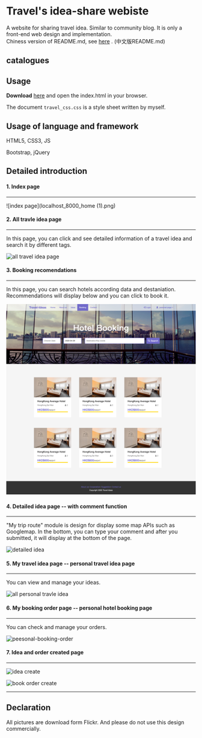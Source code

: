 # Travel's idea-share webiste
A website for sharing travel idea. Similar to community blog.  It is only a front-end web design and implementation.   
Chiness version of README.md, see [here]( [README-Chinese.md](README-Chinese.md) ) . (中文版README.md) 

## catalogues

## Usage 

**Download** [here](https://github.com/Kexin-ya/travel-idea-share/releases/tag/1.0) and open the index.html in your browser.  

The  document  `travel_css.css` is a style sheet written by myself.

## Usage of language and framework

HTML5, CSS3, JS 

Bootstrap, jQuery

## Detailed introduction 

#### 1. Index page 

-----

![index page](localhost_8000_home (1).png)



#### 2. All travle idea page

------

In this page, you can click and see detailed information of a travel idea and search it by different tags.

![all travel idea page](localhost_8000_travel_ideas.png)



#### 3. Booking recomendations 

-------

In this page, you can search hotels according data and destaniation. Recommendations will display below and you can click to book it.

![hotel select](booking.png)



#### 4. Detailed idea page -- with comment function 

----

"My trip route" module is design for display some map APIs such as Googlemap. In the bottom, you can type your comment and after you submitted, it will display at the bottom of the page. 

![detailed idea](detailed-idea.png)



#### 5. My travel idea page -- personal travel idea page 

----

You can view and manage your ideas. 

![all personal travle idea](localhost_8000_travel_ideas_perallideashow_1.png)



#### 6. My booking order page -- personal hotel booking page

------

You can check and manage your orders.

![peesonal-booking-order](peesonal-booking-order-9525058.png)



#### 7. Idea and order created page

------

![idea create](idea-create.png)



![book order create](booking-order-create.png)



----

## Declaration

All pictures are download form Flickr. And please do not use this design commercially.